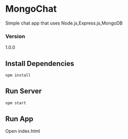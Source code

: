 # MongoChat

Simple chat app that uses Node.js,Express.js,MongoDB

### Version
1.0.0

## Install Dependencies
```bash
npm install 
```

## Run Server
```bash
npm start
```

## Run App
Open index.html
